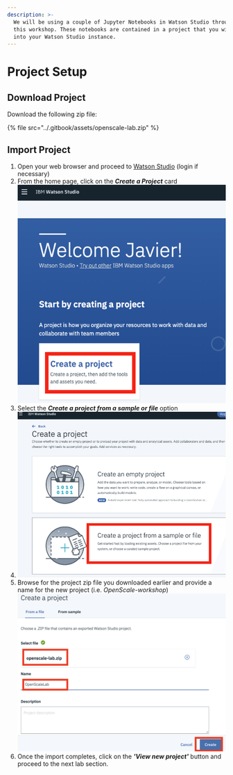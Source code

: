 ```yaml
---
description: >-
  We will be using a couple of Jupyter Notebooks in Watson Studio throughout
  this workshop. These notebooks are contained in a project that you will import
  into your Watson Studio instance.
---
```


# Project Setup

## Download Project

Download the following zip file: 

{% file src="../.gitbook/assets/openscale-lab.zip" %}

## Import Project

1. Open your web browser and proceed to [Watson Studio](https://dataplatform.ibm.com) \(login if necessary\)
2. From the home page, click on the _**Create a Project**_ card    ![](../.gitbook/assets/screen-shot-2019-10-27-at-7.05.18-am.png) 
3. Select the _**Create a project from a sample or file**_ option 
4. ![](../.gitbook/assets/screen-shot-2019-10-27-at-7.12.39-am.png) 
5. Browse for the project zip file you downloaded earlier and provide a name for the new project \(i.e. _OpenScale-workshop_\)   ![](../.gitbook/assets/screen-shot-2019-10-27-at-3.02.44-pm.png) 
6. Once the import completes, click on the _**'View new project'**_ button and proceed to the next lab section.





